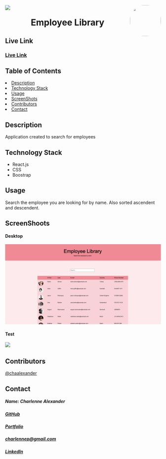 <img align="left" src= "https://img.shields.io/badge/License-MIT-green">
<img align="right" width="100" height="100" style="border-radius:45%" src="https://avatars1.githubusercontent.com/u/59755481?v=4">
<h1 align= "center">Employee Library</h1> 
<h2>Live Link</h2>
<h3><a target="_blank" href= "https://chaalexander.github.io/employeelibrary/" >Live Link</a></h3>  
<h2> Table of Contents </h2>
<li><a href="#description">Description</a></li>  
<li><a href="#tech">Technology Stack</a></li> 
<li><a href="#usage">Usage</a></li> 
<li><a href="#screen">ScreenShots</a></li> 
<li><a href="#contributors">Contributors</a></li>   
<li><a href="#contact">Contact</a></li> 
<h2 id="description"> Description </h2>
<p>Application created to search for employees</p>   
<h2 id="tech"> Technology Stack </h2>          
<ul>
<li>React.js</li>
<li>CSS</li>
<li>Boostrap</li>
</ul>          
<h2 id="usage"> Usage </h2>
Search the employee you are looking for by name. Also sorted ascendent and descendent.
<h2 id="screen"> ScreenShoots </h2>
<h4> Desktop </h4>
<img src= "public/assets/images/desktop.png">
<h4> Test </h4>
<img src= "public/assets/images/gif.gif">

<h2 id="contributors"> Contributors </h2>
<p><a  href= "https://github.com/chaalexander" >@chaalexander</a></p> 
<h2 id="contact"> Contact </h2>         
<h5> Name: Charlenne Alexander </h5>       
<h5><a target="_blank" href= "https://github.com/chaalexander" >GitHub</a></h5>  
<h5><a target="_blank" href= "https://chaalexander.github.io/" >Portfolio</a></h5>  
<h5><a target="_blank" href= "mailto:charlennep@gmail.com" >charlennep@gmail.com</a></h5>       
<h5><a target="_blank" href= "https://www.linkedin.com/in/cha-alexander" >LinkedIn</a></h5>
